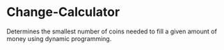 # Change-Calculator
Determines the smallest number of coins needed to fill a given amount of money using dynamic programming.
